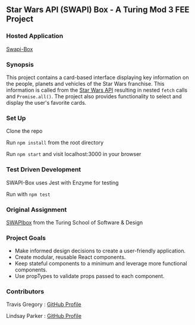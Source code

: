 ## Star Wars API (SWAPI) Box - A Turing Mod 3 FEE Project

### Hosted Application
[Swapi-Box](https://tlgreg86.github.io/swapi-box/)

### Synopsis

This project contains a card-based interface displaying key information on the people, planets and vehicles of the Star Wars franchise.  This information is called from the [Star Wars API](https://swapi.co/) resulting in nested `fetch` calls and `Promise.all()`.  The project also provides functionality to select and display the user's favorite cards.

### Set Up

Clone the repo

Run `npm install` from the root directory

Run `npm start` and visit localhost:3000 in your browser

### Test Driven Development
SWAPI-Box uses Jest with Enzyme for testing

Run with `npm test`

### Original Assignment

[SWAPIbox](http://frontend.turing.io/projects/swapi-box.html) from the Turing School of Software & Design

### Project Goals

* Make informed design decisions to create a user-friendly application.
* Create modular, reusable React components.
* Keep stateful components to a minimum and leverage more functional components.
* Use propTypes to validate props passed to each component.

### Contributors

Travis Gregory : [GitHub Profile](https://github.com/tlgreg86)

Lindsay Parker : [GitHub Profile](https://github.com/lindsaywparker)
